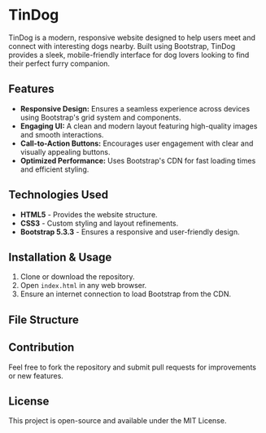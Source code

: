 # TinDog

TinDog is a modern, responsive website designed to help users meet and connect with interesting dogs nearby. Built using Bootstrap, TinDog provides a sleek, mobile-friendly interface for dog lovers looking to find their perfect furry companion.

## Features

- **Responsive Design:** Ensures a seamless experience across devices using Bootstrap's grid system and components.
- **Engaging UI:** A clean and modern layout featuring high-quality images and smooth interactions.
- **Call-to-Action Buttons:** Encourages user engagement with clear and visually appealing buttons.
- **Optimized Performance:** Uses Bootstrap's CDN for fast loading times and efficient styling.

## Technologies Used

- **HTML5** - Provides the website structure.
- **CSS3** - Custom styling and layout refinements.
- **Bootstrap 5.3.3** - Ensures a responsive and user-friendly design.

## Installation & Usage

1. Clone or download the repository.
2. Open `index.html` in any web browser.
3. Ensure an internet connection to load Bootstrap from the CDN.

## File Structure

## Contribution

Feel free to fork the repository and submit pull requests for improvements or new features.

## License

This project is open-source and available under the MIT License.
